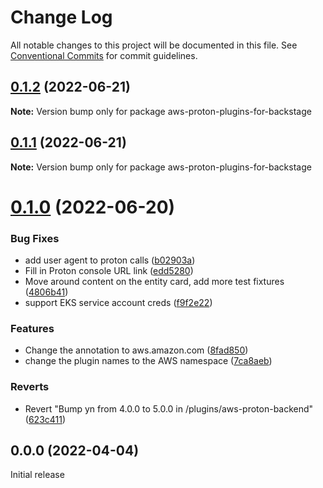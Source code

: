 # Change Log

All notable changes to this project will be documented in this file.
See [Conventional Commits](https://conventionalcommits.org) for commit guidelines.

## [0.1.2](https://github.com/awslabs/aws-proton-plugins-for-backstage/compare/v0.1.1...v0.1.2) (2022-06-21)

**Note:** Version bump only for package aws-proton-plugins-for-backstage





## [0.1.1](https://github.com/awslabs/aws-proton-plugins-for-backstage/compare/v0.1.0...v0.1.1) (2022-06-21)

**Note:** Version bump only for package aws-proton-plugins-for-backstage





# [0.1.0](https://github.com/awslabs/aws-proton-plugins-for-backstage/compare/v0.0.0...v0.1.0) (2022-06-20)


### Bug Fixes

* add user agent to proton calls ([b02903a](https://github.com/awslabs/aws-proton-plugins-for-backstage/commit/b02903a0be4ec90e083d98e7fb2805f88239b823))
* Fill in Proton console URL link ([edd5280](https://github.com/awslabs/aws-proton-plugins-for-backstage/commit/edd5280e4752fa7f4c9324eb214358dfa87980a0))
* Move around content on the entity card, add more test fixtures ([4806b41](https://github.com/awslabs/aws-proton-plugins-for-backstage/commit/4806b411104a8b0e3a382c8ea6a01bdfa630ab49))
* support EKS service account creds ([f9f2e22](https://github.com/awslabs/aws-proton-plugins-for-backstage/commit/f9f2e22646c9e0c00df4c9a3a6c99672a7f080c5))


### Features

* Change the annotation to aws.amazon.com ([8fad850](https://github.com/awslabs/aws-proton-plugins-for-backstage/commit/8fad85099d2b0f3d8f4baf74b764cb295e4c9b18))
* change the plugin names to the AWS namespace ([7ca8aeb](https://github.com/awslabs/aws-proton-plugins-for-backstage/commit/7ca8aeb9e6820cb2508b8cb067b177e8acfc1e5c))


### Reverts

* Revert "Bump yn from 4.0.0 to 5.0.0 in /plugins/aws-proton-backend" ([623c411](https://github.com/awslabs/aws-proton-plugins-for-backstage/commit/623c411911d6635a451b91eed1a9e8dbf6464ed8))





## 0.0.0 (2022-04-04)

Initial release

